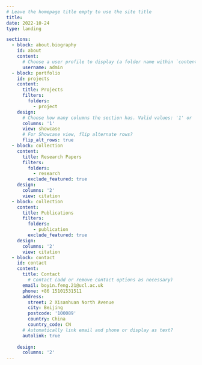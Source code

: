 ```yaml
---
# Leave the homepage title empty to use the site title
title:
date: 2022-10-24
type: landing

sections:
  - block: about.biography
    id: about
    content:
      # Choose a user profile to display (a folder name within `content/authors/`)
      username: admin
  - block: portfolio
    id: projects
    content:
      title: Projects
      filters:
        folders:
          - project
    design:
      # Choose how many columns the section has. Valid values: '1' or '2'.
      columns: '1'
      view: showcase
      # For Showcase view, flip alternate rows?
      flip_alt_rows: true
  - block: collection
    content:
      title: Research Papers
      filters:
        folders:
          - research
        exclude_featured: true
    design:
      columns: '2'
      view: citation
  - block: collection
    content:
      title: Publications
      filters:
        folders:
          - publication
        exclude_featured: true
    design:
      columns: '2'
      view: citation
  - block: contact
    id: contact
    content:
      title: Contact
        # Contact (add or remove contact options as necessary)
      email: boyin.feng.21@ucl.ac.uk
      phone: +86 15101531511
      address:
        street: 2 Xisanhuan North Avenue
        city: Beijing
        postcode: '100089'
        country: China
        country_code: CN
      # Automatically link email and phone or display as text?
      autolink: true
     
    design:
      columns: '2'
---
```

